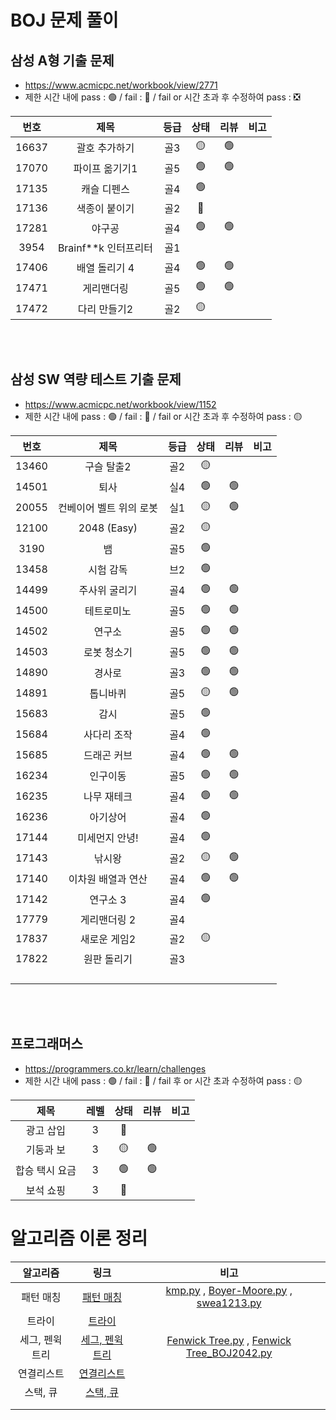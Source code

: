 # BOJ 문제 풀이

## 삼성 A형 기출 문제

- https://www.acmicpc.net/workbook/view/2771
- 제한 시간 내에 pass : 🟢 / fail : 🔴 / fail or 시간 초과 후 수정하여 pass : ❎

| 번호  |         제목         | 등급 | 상태 | 리뷰 | 비고 |
| :---: | :------------------: | :--: | :--: | :--: | :--: |
| 16637 |    괄호 추가하기     | 골3  |  🟡   |  🟢   |      |
| 17070 |    파이프 옮기기1    | 골5  |  🟢   |  🟢   |      |
| 17135 |     캐슬 디펜스      | 골4  |  🟢   |      |      |
| 17136 |    색종이 붙이기     | 골2  |  🔴   |      |      |
| 17281 |        야구공        | 골4  |  🟢   |  🟢   |      |
| 3954  | Brainf**k 인터프리터 | 골1  |      |      |      |
| 17406 |    배열 돌리기 4     | 골4  |  🟢   |  🟢   |      |
| 17471 |      게리맨더링      | 골5  |  🟢   |  🟢   |      |
| 17472 |     다리 만들기2     | 골2  |  🟡   |      |      |

<br/>

<br/>

## 삼성 SW 역량 테스트 기출 문제

- https://www.acmicpc.net/workbook/view/1152
- 제한 시간 내에 pass : 🟢 / fail : 🔴 / fail or 시간 초과 후 수정하여 pass : 🟡

| 번호  |          제목           | 등급 | 상태 | 리뷰 | 비고 |
| :---: | :---------------------: | :--: | :--: | :--: | :--: |
| 13460 |       구슬 탈출2        | 골2  |  🟡   |      |      |
| 14501 |          퇴사           | 실4  |  🟢   |  🟢   |      |
| 20055 | 컨베이어 벨트 위의 로봇 | 실1  |  🟡   |  🟢   |      |
| 12100 |       2048 (Easy)       | 골2  |  🟡   |      |      |
| 3190  |           뱀            | 골5  |  🟢   |      |      |
| 13458 |        시험 감독        | 브2  |  🟢   |      |      |
| 14499 |      주사위 굴리기      | 골4  |  🟢   |  🟢   |      |
| 14500 |       테트로미노        | 골5  |  🟢   |  🟢   |      |
| 14502 |         연구소          | 골5  |  🟢   |  🟢   |      |
| 14503 |       로봇 청소기       | 골5  |  🟢   |  🟢   |      |
| 14890 |         경사로          | 골3  |  🟢   |  🟢   |      |
| 14891 |        톱니바퀴         | 골5  |  🟡   |  🟢   |      |
| 15683 |          감시           | 골5  |  🟢   |      |      |
| 15684 |       사다리 조작       | 골4  |  🟢   |      |      |
| 15685 |       드래곤 커브       | 골4  |  🟢   |  🟢   |      |
| 16234 |        인구이동         | 골5  |  🟢   |  🟢   |      |
| 16235 |       나무 재테크       | 골4  |  🟢   |  🟢   |      |
| 16236 |        아기상어         | 골4  |  🟢   |      |      |
| 17144 |     미세먼지 안녕!      | 골4  |  🟢   |      |      |
| 17143 |         낚시왕          | 골2  |  🟡   |  🟢   |      |
| 17140 |   이차원 배열과 연산    | 골4  |  🟢   |  🟢   |      |
| 17142 |        연구소 3         | 골4  |  🟢   |      |      |
| 17779 |      게리맨더링 2       | 골4  |      |      |      |
| 17837 |      새로운 게임2       | 골2  |  🟡   |      |      |
| 17822 |       원판 돌리기       | 골3  |      |      |      |
|       |                         |      |      |      |      |
|       |                         |      |      |      |      |
|       |                         |      |      |      |      |
|       |                         |      |      |      |      |

<br/>

<br/>

## 프로그래머스

- https://programmers.co.kr/learn/challenges
- 제한 시간 내에 pass : 🟢 / fail : 🔴 / fail 후 or 시간 초과 수정하여 pass : 🟡

|      제목      | 레벨 | 상태 | 리뷰 | 비고 |
| :------------: | :--: | :--: | :--: | :--: |
|   광고 삽입    |  3   |  🔴   |      |      |
|   기둥과 보    |  3   |  🟡   |  🟢   |      |
| 합승 택시 요금 |  3   |  🟢   |  🟢   |      |
|   보석 쇼핑    |  3   |  🔴   |      |      |





# 알고리즘 이론 정리

|    알고리즘     |                             링크                             |                             비고                             |
| :-------------: | :----------------------------------------------------------: | :----------------------------------------------------------: |
|    패턴 매칭    | [패턴 매칭](https://github.com/TValgoStudy/algo_study/blob/master/%EC%8C%94%ED%94%BC%EB%A7%A8%EC%A1%B0/%EB%8B%A4%EC%9D%80/%EC%9D%B4%EB%A1%A0%20%EC%A0%95%EB%A6%AC/%ED%8C%A8%ED%84%B4%EB%A7%A4%EC%B9%AD.md) | [kmp.py](https://github.com/TValgoStudy/algo_study/blob/master/%EC%8C%94%ED%94%BC%EB%A7%A8%EC%A1%B0/%EB%8B%A4%EC%9D%80/%EC%9D%B4%EB%A1%A0%20%EC%A0%95%EB%A6%AC/kmp.py) , [Boyer-Moore.py](https://github.com/TValgoStudy/algo_study/blob/master/%EC%8C%94%ED%94%BC%EB%A7%A8%EC%A1%B0/%EB%8B%A4%EC%9D%80/%EC%9D%B4%EB%A1%A0%20%EC%A0%95%EB%A6%AC/Boyer-Moore.py) , [swea1213.py](https://github.com/TValgoStudy/algo_study/blob/master/%EC%8C%94%ED%94%BC%EB%A7%A8%EC%A1%B0/%EB%8B%A4%EC%9D%80/swea1213.py) |
|     트라이      | [트라이](https://github.com/TValgoStudy/algo_study/blob/master/%EC%8C%94%ED%94%BC%EB%A7%A8%EC%A1%B0/%EB%8B%A4%EC%9D%80/%EC%9D%B4%EB%A1%A0%20%EC%A0%95%EB%A6%AC/%ED%8A%B8%EB%9D%BC%EC%9D%B4.md) |                                                              |
| 세그, 펜윅 트리 | [세그, 펜윅 트리](https://github.com/TValgoStudy/algo_study/blob/master/%EC%8C%94%ED%94%BC%EB%A7%A8%EC%A1%B0/%EB%8B%A4%EC%9D%80/%EC%9D%B4%EB%A1%A0%20%EC%A0%95%EB%A6%AC/%EC%84%B8%EA%B7%B8_%ED%8E%9C%EC%9C%85.md) | [Fenwick Tree.py](https://github.com/TValgoStudy/algo_study/blob/master/%EC%8C%94%ED%94%BC%EB%A7%A8%EC%A1%B0/%EB%8B%A4%EC%9D%80/%EC%9D%B4%EB%A1%A0%20%EC%A0%95%EB%A6%AC/Fenwick%20Tree.py) , [Fenwick Tree_BOJ2042.py](https://github.com/TValgoStudy/algo_study/blob/master/%EC%8C%94%ED%94%BC%EB%A7%A8%EC%A1%B0/%EB%8B%A4%EC%9D%80/%EC%9D%B4%EB%A1%A0%20%EC%A0%95%EB%A6%AC/Fenwick%20Tree_BOJ2042.py) |
|   연결리스트    | [연결리스트](https://github.com/TValgoStudy/algo_study/blob/master/%EC%8C%94%ED%94%BC%EB%A7%A8%EC%A1%B0/%EB%8B%A4%EC%9D%80/%EC%9D%B4%EB%A1%A0%20%EC%A0%95%EB%A6%AC/%EC%97%B0%EA%B2%B0%EB%A6%AC%EC%8A%A4%ED%8A%B8.md) |                                                              |
|    스택, 큐     | [스택, 큐](https://github.com/TValgoStudy/algo_study/blob/master/%EC%8C%94%ED%94%BC%EB%A7%A8%EC%A1%B0/%EB%8B%A4%EC%9D%80/%EC%9D%B4%EB%A1%A0%20%EC%A0%95%EB%A6%AC/%EC%8A%A4%ED%83%9D_%ED%81%90.md) |                                                              |
|                 |                                                              |                                                              |
|                 |                                                              |                                                              |

